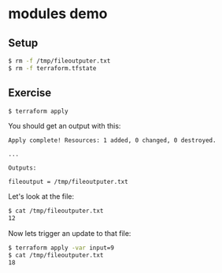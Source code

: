 # modules demo

## Setup

```bash
$ rm -f /tmp/fileoutputer.txt
$ rm -f terraform.tfstate
```

## Exercise

```bash
$ terraform apply
```

You should get an output with this:

```
Apply complete! Resources: 1 added, 0 changed, 0 destroyed.

...

Outputs:

fileoutput = /tmp/fileoutputer.txt
```

Let's look at the file:

```bash
$ cat /tmp/fileoutputer.txt
12
```

Now lets trigger an update to that file:

```bash
$ terraform apply -var input=9
$ cat /tmp/fileoutputer.txt
18
```
